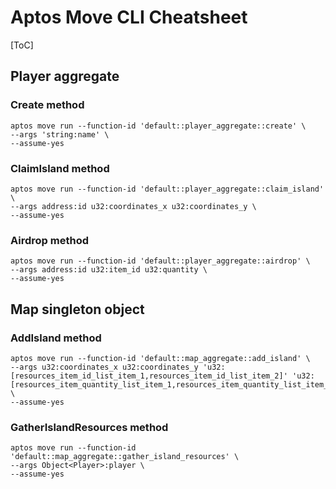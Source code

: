 # Aptos Move CLI Cheatsheet

[ToC]

## Player aggregate

### Create method

```shell
aptos move run --function-id 'default::player_aggregate::create' \
--args 'string:name' \
--assume-yes
```

### ClaimIsland method

```shell
aptos move run --function-id 'default::player_aggregate::claim_island' \
--args address:id u32:coordinates_x u32:coordinates_y \
--assume-yes
```

### Airdrop method

```shell
aptos move run --function-id 'default::player_aggregate::airdrop' \
--args address:id u32:item_id u32:quantity \
--assume-yes
```

## Map singleton object

### AddIsland method

```shell
aptos move run --function-id 'default::map_aggregate::add_island' \
--args u32:coordinates_x u32:coordinates_y 'u32:[resources_item_id_list_item_1,resources_item_id_list_item_2]' 'u32:[resources_item_quantity_list_item_1,resources_item_quantity_list_item_2]' \
--assume-yes
```

### GatherIslandResources method

```shell
aptos move run --function-id 'default::map_aggregate::gather_island_resources' \
--args Object<Player>:player \
--assume-yes
```

